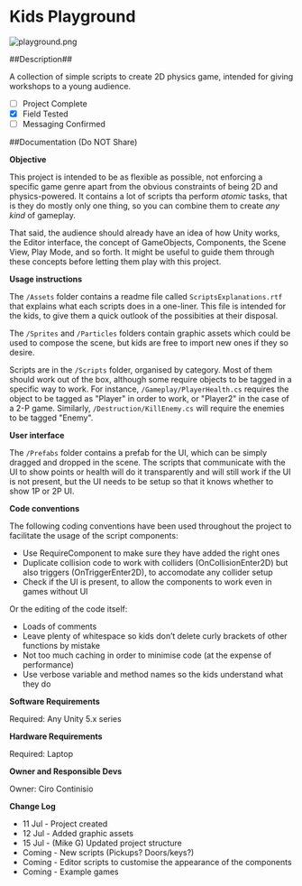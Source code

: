 # Kids Playground

![playground.png](https://dl.dropboxusercontent.com/u/6116499/Images/playground.png)

##Description##

A collection of simple scripts to create 2D physics game, intended for giving workshops to a young audience.

- [ ] Project Complete
- [x] Field Tested
- [ ] Messaging Confirmed

##Documentation (Do NOT Share)

**Objective**

This project is intended to be as flexible as possible, not enforcing a specific game genre apart from the obvious constraints of being 2D and physics-powered. It contains a lot of scripts tha perform _atomic_ tasks, that is they do mostly only one thing, so you can combine them to create _any kind_ of gameplay.

That said, the audience should already have an idea of how Unity works, the Editor interface, the concept of GameObjects, Components, the Scene View, Play Mode, and so forth. It might be useful to guide them through these concepts before letting them play with this project.

**Usage instructions**

The `/Assets` folder contains a readme file called `ScriptsExplanations.rtf` that explains what each scripts does in a one-liner. This file is intended for the kids, to give them a quick outlook of the possibities at their disposal.

The `/Sprites` and `/Particles` folders contain graphic assets which could be used to compose the scene, but kids are free to import new ones if they so desire.

Scripts are in the `/Scripts` folder, organised by category. Most of them should work out of the box, although some require objects to be tagged in a specific way to work. For instance, `/Gameplay/PlayerHealth.cs` requires the object to be tagged as "Player" in order to work, or "Player2" in the case of a 2-P game. Similarly, `/Destruction/KillEnemy.cs` will require the enemies to be tagged "Enemy".

**User interface**

The `/Prefabs` folder contains a prefab for the UI, which can be simply dragged and dropped in the scene. The scripts that communicate with the UI to show points or health will do it transparently and will still work if the UI is not present, but the UI needs to be setup so that it knows whether to show 1P or 2P UI.

**Code conventions**

The following coding conventions have been used throughout the project to facilitate the usage of the script components:
- Use RequireComponent to make sure they have added the right ones
- Duplicate collision code to work with colliders (OnCollisionEnter2D) but also triggers (OnTriggerEnter2D), to accomodate any collider setup
- Check if the UI is present, to allow the components to work even in games without UI

Or the editing of the code itself:
- Loads of comments
- Leave plenty of whitespace so kids don’t delete curly brackets of other functions by mistake
- Not too much caching in order to minimise code (at the expense of performance)
- Use verbose variable and method names so the kids understand what they do

**Software Requirements**

Required: Any Unity 5.x series

**Hardware Requirements**

Required: Laptop

**Owner and Responsible Devs**

Owner: Ciro Continisio

**Change Log**

- 11 Jul - Project created
- 12 Jul - Added graphic assets
- 15 Jul - (Mike G) Updated project structure
- Coming - New scripts (Pickups? Doors/keys?)
- Coming - Editor scripts to customise the appearance of the components
- Coming - Example games
